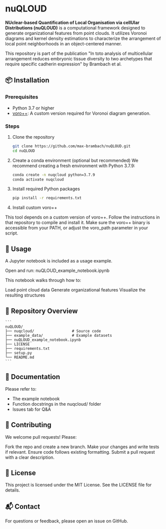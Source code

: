 # nuQLOUD

**NUclear-based Quantification of Local Organisation via cellUlar Distributions (nuQLOUD)** is a computational framework designed to generate organizational features from point clouds. It utilizes Voronoi diagrams and kernel density estimations to characterize the arrangement of local point neighborhoods in an object-centered manner.

This repository is part of the publication "In toto analysis of multicellular arrangement reduces embryonic tissue diversity to two archetypes that require specific cadherin expression" by Brambach et al.

## 📦 Installation

### Prerequisites

- Python 3.7 or higher
- [voro++](https://github.com/max-brambach/voro): A custom version required for Voronoi diagram generation.

### Steps

1. Clone the repository

   ```bash
   git clone https://github.com/max-brambach/nuQLOUD.git
   cd nuQLOUD
   ```
   
2. Create a conda environment (optional but recommended)
We recommend creating a fresh environment with Python 3.7.9:

    ```bash
    conda create -n nuqcloud python=3.7.9
    conda activate nuqcloud
    ```
    
3. Install required Python packages

    ```bash
    pip install -r requirements.txt
    ```
    
4. Install custom voro++

This tool depends on a custom version of voro++. Follow the instructions in that repository to compile and install it.
Make sure the voro++ binary is accessible from your PATH, or adjust the voro_path parameter in your script.

## 🧪 Usage

A Jupyter notebook is included as a usage example.
    
Open and run: nuQLOUD_example_notebook.ipynb

This notebook walks through how to:

Load point cloud data
Generate organizational features
Visualize the resulting structures

## 📂 Repository Overview

    ```
    nuQLOUD/
    ├── nuqcloud/                 # Source code
    ├── example_data/             # Example datasets
    ├── nuQLOUD_example_notebook.ipynb
    ├── LICENSE
    ├── requirements.txt
    ├── setup.py
    └── README.md
    ```
   
## 📖 Documentation

Please refer to:

* The example notebook
* Function docstrings in the nuqcloud/ folder
* Issues tab for Q&A


## 🤝 Contributing

We welcome pull requests! Please:

Fork the repo and create a new branch.
Make your changes and write tests if relevant.
Ensure code follows existing formatting.
Submit a pull request with a clear description.


## 📄 License

This project is licensed under the MIT License. See the LICENSE file for details.


## 📬 Contact

For questions or feedback, please open an issue on GitHub.

